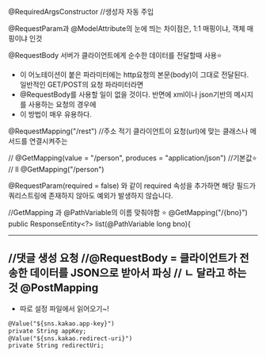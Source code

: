 @RequiredArgsConstructor  //생성자 자동 주입

@RequestParam과 @ModelAttribute의 
눈에 띄는 차이점은, 1:1 매핑이냐, 객체 매핑이냐 인것

@RequestBody
서버가 클라이언트에게 순수한 데이터를 전달할때 사용⭐
- 이 어노테이션이 붙은 파라미터에는 http요청의 본문(body)이
   그대로 전달된다.  
일반적인 GET/POST의 요청 파라미터라면 
- @RequestBody를 사용할 일이 없을 것이다.
반면에 xml이나 json기반의 메시지를 사용하는 요청의 경우에
- 이 방법이 매우 유용하다.

@RequestMapping("/rest")  //주소 적기
클라이언트이 요청(url)에 맞는 클래스나 메서드를 연결시켜주는

//    @GetMapping(value = "/person", produces = "application/json")  //기본값⭐️
//      ll
@GetMapping("/person")

@RequestParam(required = false) 
와 같이 required 속성을 추가하면 해당 필드가 
쿼리스트링에 존재하지 않아도 예외가 발생하지 않습니다.

//GetMapping 과 @PathVariable의 이름 맞춰야함 ⭐️
@GetMapping("/{bno}")
public ResponseEntity<?> list(@PathVariable long bno){   

---
//댓글 생성 요청
//@RequestBody = 클라이언트가 전송한 데이터를 JSON으로 받아서 파싱
//   ㄴ 달라고 하는 것
@PostMapping
---

 - 따로 설정 파일에서 읽어오기~!
```dtd
@Value("${sns.kakao.app-key}")
private String appKey;
@Value("${sns.kakao.redirect-uri}")
private String redirectUri;
```